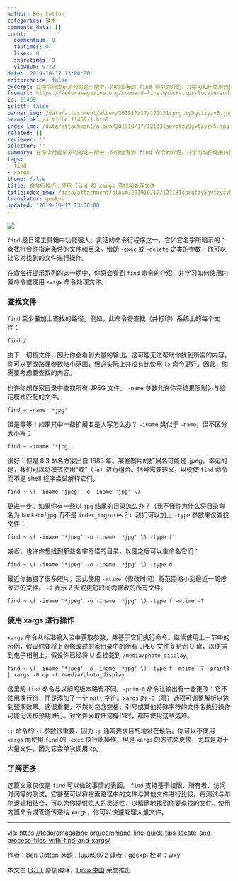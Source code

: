 ```yaml
---
author: Ben Cotton
categories: 技术
comments_data: []
count:
  commentnum: 0
  favtimes: 0
  likes: 0
  sharetimes: 0
  viewnum: 9722
date: '2019-10-17 13:00:00'
editorchoice: false
excerpt: 在命令行提示系列的这一期中，你将会看到 find 命令的介绍，并学习如何使用内置命令或使用 xargs 命令处理文件。
fromurl: https://fedoramagazine.org/command-line-quick-tips-locate-and-process-files-with-find-and-xargs/
id: 11469
islctt: false
banner_img: /data/attachment/album/201910/17/121131sprgtzy5gvtzyzv5.jpg
permalink: /article-11469-1.html
index_img: /data/attachment/album/201910/17/121131sprgtzy5gvtzyzv5.jpg
related: []
reviewer: ''
selector: ''
summary: 在命令行提示系列的这一期中，你将会看到 find 命令的介绍，并学习如何使用内置命令或使用 xargs 命令处理文件。
tags:
- find
- xargs
thumb: false
title: 命令行技巧：使用 find 和 xargs 查找和处理文件
titleindex_img: /data/attachment/album/201910/17/121131sprgtzy5gvtzyzv5.jpg
translator: geekpi
updated: '2019-10-17 13:00:00'
---
```


![](/data/attachment/album/201910/17/121131sprgtzy5gvtzyzv5.jpg)


`find` 是日常工具箱中功能强大、灵活的命令行程序之一。它如它名字所暗示的：查找符合你指定条件的文件和目录。借助 `-exec` 或 `-delete` 之类的参数，你可以让它对找到的文件进行操作。


在[命令行提示](https://fedoramagazine.org/?s=command+line+quick+tips)系列的这一期中，你将会看到 `find` 命令的介绍，并学习如何使用内置命令或使用 `xargs` 命令处理文件。


### 查找文件


`find` 至少要加上查找的路径。例如，此命令将查找（并打印）系统上的每个文件：



```
find /
```

由于一切皆文件，因此你会看到大量的输出。这可能无法帮助你找到所需的内容。你可以更改路径参数缩小范围，但这实际上并没有比使用 `ls` 命令更好。因此，你需要考虑要查找的内容。


也许你想在家目录中查找所有 JPEG 文件。 `-name` 参数允许你将结果限制为与给定模式匹配的文件。



```
find ~ -name '*jpg'
```

但是等等！如果其中一些扩展名是大写怎么办？ `-iname` 类似于 `-name`，但不区分大小写：



```
find ~ -iname '*jpg'
```

很好！但是 8.3 命名方案出自 1985 年。某些图片的扩展名可能是 .jpeg。幸运的是，我们可以将模式使用“或”（`-o`）进行组合。括号需要转义，以便使 `find` 命令而不是 shell 程序尝试解释它们。



```
find ~ \( -iname 'jpeg' -o -iname 'jpg' \)
```

更进一步。如果你有一些以 `jpg` 结尾的目录怎么办？（我不懂你为什么将目录命名为 `bucketofjpg` 而不是 `index_imgtures`？）我们可以加上 `-type` 参数来仅查找文件：



```
find ~ \( -iname '*jpeg' -o -iname '*jpg' \) -type f
```

或者，也许你想找到那些名字奇怪的目录，以便之后可以重命名它们：



```
find ~ \( -iname '*jpeg' -o -iname '*jpg' \) -type d
```

最近你拍摄了很多照片，因此使用 `-mtime`（修改时间）将范围缩小到最近一周修改过的文件。 `-7` 表示 7 天或更短时间内修改的所有文件。



```
find ~ \( -iname '*jpeg' -o -iname '*jpg' \) -type f -mtime -7
```

### 使用 xargs 进行操作


`xargs` 命令从标准输入流中获取参数，并基于它们执行命令。继续使用上一节中的示例，假设你要将上周修改过的家目录中的所有 JPEG 文件复制到 U 盘，以便插到电子相册上。假设你已经将 U 盘挂载到 `/media/photo_display`。



```
find ~ \( -iname '*jpeg' -o -iname '*jpg' \) -type f -mtime -7 -print0 | xargs -0 cp -t /media/photo_display
```

这里的 `find` 命令与以前的版本略有不同。`-print0` 命令让输出有一些更改：它不使用换行符，而是添加了一个 `null` 字符。`xargs` 的 `-0`（零）选项可调整解析以达到预期效果。这很重要，不然对包含空格、引号或其他特殊字符的文件名执行操作可能无法按预期进行。对文件采取任何操作时，都应使用这些选项。


`cp` 命令的 `-t` 参数很重要，因为 `cp` 通常要求目的地址在最后。你可以不使用 `xargs` 而使用 `find` 的 `-exec` 执行此操作，但是 `xargs` 的方式会更快，尤其是对于大量文件，因为它会单次调用 `cp`。


### 了解更多


这篇文章仅仅是 `find` 可以做的事情的表面。 `find` 支持基于权限、所有者、访问时间等的测试。它甚至可以将搜索路径中的文件与其他文件进行比较。将测试与布尔逻辑相结合，可以为你提供惊人的灵活性，以精确地找到你要查找的文件。使用内置命令或管道传递给 `xargs`，你可以快速处理大量文件。




---


via: <https://fedoramagazine.org/command-line-quick-tips-locate-and-process-files-with-find-and-xargs/>


作者：[Ben Cotton](https://fedoramagazine.org/author/bcotton/) 选题：[lujun9972](https://github.com/lujun9972) 译者：[geekpi](https://github.com/geekpi) 校对：[wxy](https://github.com/wxy)


本文由 [LCTT](https://github.com/LCTT/TranslateProject) 原创编译，[Linux中国](https://linux.cn/) 荣誉推出